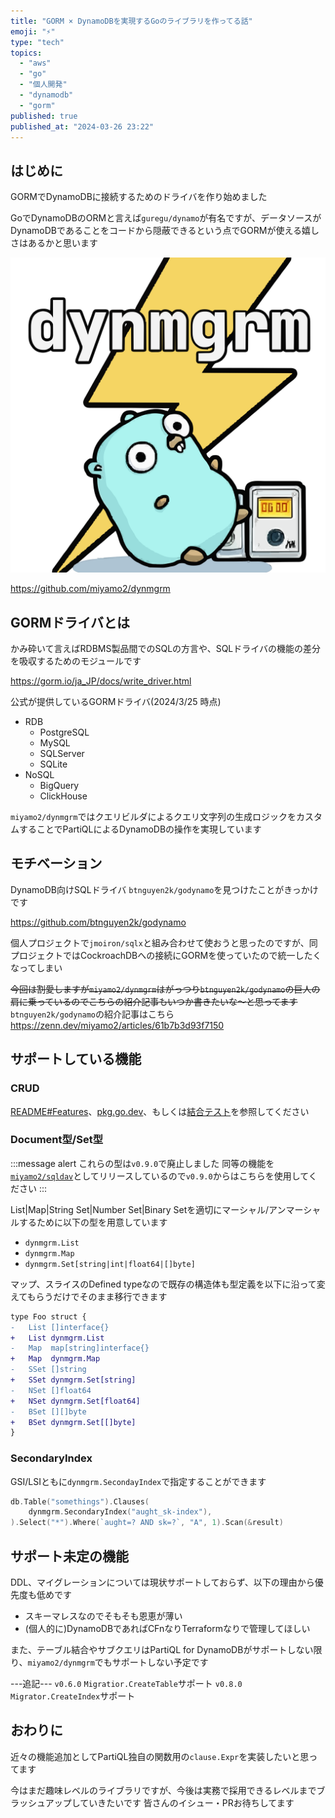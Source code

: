 ```yaml
---
title: "GORM × DynamoDBを実現するGoのライブラリを作ってる話"
emoji: "⚡"
type: "tech"
topics:
  - "aws"
  - "go"
  - "個人開発"
  - "dynamodb"
  - "gorm"
published: true
published_at: "2024-03-26 23:22"
---
```


## はじめに

GORMでDynamoDBに接続するためのドライバを作り始めました

GoでDynamoDBのORMと言えば`guregu/dynamo`が有名ですが、データソースがDynamoDBであることをコードから隠蔽できるという点でGORMが使える嬉しさはあるかと思います

![](https://raw.githubusercontent.com/miyamo2/dynmgrm/main/.assets/logo/svg/dynmgrm_logo_with_caption.svg)

https://github.com/miyamo2/dynmgrm

## GORMドライバとは

かみ砕いて言えばRDBMS製品間でのSQLの方言や、SQLドライバの機能の差分を吸収するためのモジュールです

https://gorm.io/ja_JP/docs/write_driver.html

公式が提供しているGORMドライバ(2024/3/25 時点)

- RDB
    - PostgreSQL
    - MySQL
    - SQLServer
    - SQLite
- NoSQL
    - BigQuery
    - ClickHouse

`miyamo2/dynmgrm`ではクエリビルダによるクエリ文字列の生成ロジックをカスタムすることでPartiQLによるDynamoDBの操作を実現しています

## モチベーション

DynamoDB向けSQLドライバ `btnguyen2k/godynamo`を見つけたことがきっかけです

https://github.com/btnguyen2k/godynamo

個人プロジェクトで`jmoiron/sqlx`と組み合わせて使おうと思ったのですが、同プロジェクトではCockroachDBへの接続にGORMを使っていたので統一したくなってしまい

~~今回は割愛しますが`miyamo2/dynmgrm`はがっつり`btnguyen2k/godynamo`の巨人の肩に乗っているのでこちらの紹介記事もいつか書きたいな～と思ってます~~
`btnguyen2k/godynamo`の紹介記事はこちら
https://zenn.dev/miyamo2/articles/61b7b3d93f7150

## サポートしている機能

### CRUD

[README#Features](https://github.com/miyamo2/dynmgrm?tab=readme-ov-file#features)、[pkg.go.dev](https://pkg.go.dev/github.com/miyamo2/dynmgrm)、もしくは[結合テスト](https://github.com/miyamo2/dynmgrm/tree/main/tests)を参照してください

### Document型/Set型

:::message alert
これらの型は`v0.9.0`で廃止しました
同等の機能を[`miyamo2/sqldav`](https://github.com/miyamo2/sqldav)としてリリースしているので`v0.9.0`からはこちらを使用してください
:::

List|Map|String Set|Number Set|Binary Setを適切にマーシャル/アンマーシャルするために以下の型を用意しています

- `dynmgrm.List`
- `dynmgrm.Map`
- `dynmgrm.Set[string|int|float64|[]byte]`

マップ、スライスのDefined typeなので既存の構造体も型定義を以下に沿って変えてもらうだけでそのまま移行できます

```diff
type Foo struct {
-	List []interface{}
+	List dynmgrm.List
-	Map  map[string]interface{}
+	Map  dynmgrm.Map
-	SSet []string
+	SSet dynmgrm.Set[string]
-	NSet []float64
+	NSet dynmgrm.Set[float64]
-	BSet [][]byte
+	BSet dynmgrm.Set[[]byte]
}
```

### SecondaryIndex

GSI/LSIともに`dynmgrm.SecondayIndex`で指定することができます

```go
db.Table("somethings").Clauses(
	dynmgrm.SecondaryIndex("aught_sk-index"),
).Select("*").Where(`aught=? AND sk=?`, "A", 1).Scan(&result)
```

## サポート未定の機能

DDL、マイグレーションについては現状サポートしておらず、以下の理由から優先度も低めです

- スキーマレスなのでそもそも恩恵が薄い
- (個人的に)DynamoDBであればCFnなりTerraformなりで管理してほしい

また、テーブル結合やサブクエリはPartiQL for DynamoDBがサポートしない限り、`miyamo2/dynmgrm`でもサポートしない予定です

---追記---
`v0.6.0` `Migratior.CreateTable`サポート
`v0.8.0` `Migrator.CreateIndex`サポート

## おわりに

近々の機能追加としてPartiQL独自の関数用の`clause.Expr`を実装したいと思ってます

今はまだ趣味レベルのライブラリですが、今後は実務で採用できるレベルまでブラッシュアップしていきたいです
皆さんのイシュー・PRお待ちしてます